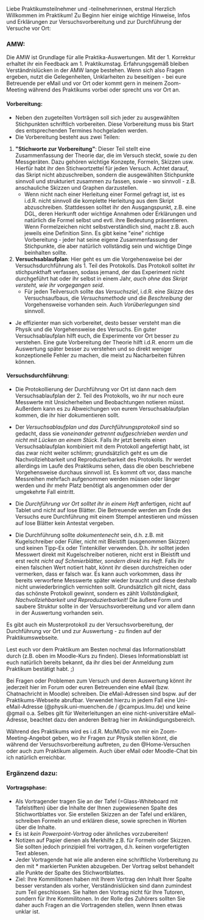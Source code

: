
Liebe Praktikumsteilnehmer und -teilnehmerinnen,
erstmal Herzlich Willkommen im Praktikum!
Zu Beginn hier einige wichtige Hinweise, Infos und Erklärungen zur Versuchsvorbereitung und zur Durchführung der Versuche vor Ort:

### AMW:
Die AMW ist Grundlage für alle Praktika-Auswertungen. Mit der 1. Korrektur erhaltet ihr ein Feedback am 1. Praktikumstag. Erfahrungsgemäß bleiben Verständnislücken in der AMW lange bestehen. Wenn sich also Fragen ergeben, nutzt die Gelegenheiten, Unklarheiten zu beseitigen - bei eure Betreuende per eMail und vor Ort oder kommt gern in meinem Zoom-Meeting während des Praktikums vorbei oder sprecht uns vor Ort an.

#### Vorbereitung:

- Neben den zugeteilten Vorträgen soll sich jeder zu ausgewählten Stichpunkten schriftlich vorbereiten. Diese Vorbereitung muss bis Start des entsprechenden Termines hochgeladen werden.
- Die Vorbereitung besteht aus zwei Teilen:

1. **"Stichworte zur Vorbereitung"**: Dieser Teil stellt eine Zusammenfassung der Theorie dar, die im Versuch steckt, sowie zu den Messgeräten. Dazu gehören wichtige Konzepte, Formeln, Skizzen usw. Hierfür habt ihr den Stichwortzettel für jeden Versuch. Achtet darauf, das Skript nicht abzuschreiben, sondern die ausgewählten Stichpunkte sinnvoll und strukturiert zusammen zu fassen, sowie - wo sinnvoll - z.B. anschauliche Skizzen und Graphen darzustellen. 
	- Wenn nicht nach einer Herleitung einer Formel gefragt ist, ist es i.d.R. nicht sinnvoll die komplette Herleitung aus dem Skript abzuschreiben. Stattdessen solltet ihr den Ausgangspunkt, z.B. eine DGL, deren Herkunft oder wichtige Annahmen oder Erklärungen und natürlich die Formel selbst und evtl. ihre Bedeutung präsentieren. Wenn Formelzeichen nicht selbstverständlich sind, macht z.B. auch jeweils eine Definition Sinn. Es gibt keine "eine" richtige Vorbereitung - jeder hat seine eigene Zusammenfassung der Stichpunkte, die aber natürlich vollständig sein und wichtige Dinge beinhalten sollte.
2. **Versuchsablaufplan**: Hier geht es um die Vorgehensweise bei der Versuchsdurchführung als 1. Teil des Protokolls. Das Protokoll solltet ihr stichpunkthaft verfassen, sodass jemand, der das Experiment nicht durchgeführt hat oder ihr selbst in einem Jahr, *auch ohne das Skript versteht, wie ihr vorgegangen seid*.
	- Für jeden Teilversuch sollte das *Versuchsziel*, i.d.R. eine *Skizze* des Versuchsaufbaus, die *Versuchsmethode* und die *Beschreibung* der Vorgehensweise vorhanden sein. Auch *Vorüberlegungen* sind sinnvoll.

- Je effizienter man sich vorbereitet, desto besser versteht man die Physik und die Vorgehensweise des Versuchs. Ein guter Versuchsablaufplan hilft euch, die Experimente vor Ort besser zu verstehen. Eine gute Vorbereitung der Theorie hilft i.d.R. enorm um die Auswertung später besser zu verstehen und so direkt weniger konzeptionelle Fehler zu machen, die meist zu Nacharbeiten führen können.

#### Versuchsdurchführung:

- Die Protokollierung der Durchführung vor Ort ist dann nach dem Versuchsablaufplan der 2. Teil des Protokolls, wo ihr nur noch eure Messwerte mit Unsicherheiten und Beobachtungen notieren müsst. Außerdem kann es zu Abweichungen von eurem Versuchsablaufplan kommen, die ihr hier dokumentieren sollt.

- Der *Versuchsablaufplan und das Durchführungsprotokoll* sind so gedacht, dass sie *voneinander getrennt aufgeschrieben werden und nicht mit Lücken an einem Stück*. Falls ihr jetzt bereits einen Versuchsablaufplan kombiniert mit dem Protokoll angefertigt habt, ist das zwar nicht weiter schlimm; grundsätzlich geht es um die Nachvollziehbarkeit und Reproduzierbarkeit des Protokolls. Ihr werdet allerdings im Laufe des Praktikums sehen, dass die oben beschriebene Vorgehensweise durchaus sinnvoll ist. Es kommt oft vor, dass manche Messreihen mehrfach aufgenommen werden müssen oder länger werden und ihr mehr Platz benötigt als angenommen oder der umgekehrte Fall eintritt.

- Die *Durchführung vor Ort solltet ihr in einem Heft* anfertigen, nicht auf Tablet und nicht auf lose Blätter. Die Betreuende werden am Ende des Versuchs eure Durchführung mit einem Stempel antestieren und müssen auf lose Blätter kein Antestat vergeben.

- Die Durchführung sollte *dokumentenecht* sein, d.h. z.B. mit Kugelschreiber oder Füller, nicht mit Bleistift (ausgenommen Skizzen) und keinen Tipp-Ex oder Tintenkiller verwenden. D.h. ihr solltet jeden Messwert direkt mit Kugelschreiber notieren, nicht erst in Bleistift und erst recht *nicht auf Schmierblätter, sondern direkt ins Heft*. Falls ihr einen falschen Wert notiert habt, könnt ihr diesen durchstreichen oder vermerken, dass er falsch war. Es kann auch vorkommen, dass ihr bereits verworfene Messwerte später wieder braucht und diese deshalb nicht unwiederbringlich vernichten sollt.
	Grundsätzlich gilt nicht, dass das schönste Protokoll gewinnt, sondern es zählt *Vollständigkeit, Nachvollziehbarkeit und Reproduzierbarkeit!* Die äußere Form und saubere Struktur sollte in der Versuchsvorbereitung und vor allem dann in der Auswertung vorhanden sein.


Es gibt auch ein Musterprotokoll zu der Versuchsvorbereitung, der Durchführung vor Ort und zur Auswertung - zu finden auf der Praktikumswebseite.

Lest euch vor dem Praktikum am Besten nochmal das Informationsblatt durch (z.B. oben im Moodle-Kurs zu finden). Dieses Informationsblatt ist euch natürlich bereits bekannt, da ihr dies bei der Anmeldung zum Praktikum bestätigt habt. ;) 

Bei Fragen oder Problemen zum Versuch und deren Auswertung könnt ihr jederzeit hier im Forum oder euren Betreuenden eine eMail (bzw. Chatnachricht in Moodle) schreiben. Die eMail-Adressen sind bspw. auf der Praktikums-Webseite abrufbar. Verwendet hierzu in jedem Fall eine Uni-eMail-Adresse (@physik.uni-muenchen.de / @campus.lmu.de) und keine @gmail o.a. Selbes gilt für Weiterleitungen an eine nicht-universitäre eMail-Adresse, beachtet dazu den anderen Beitrag hier im Ankündigungsbereich.

Während des Praktikums wird es i.d.R. Mo/Mi/Do von mir ein Zoom-Meeting-Angebot geben, wo ihr Fragen zur Physik stellen könnt, die während der Versuchsvorbereitung auftreten, zu den @Home-Versuchen oder auch zum Praktikum allgemein. Auch über eMail oder Moodle-Chat bin ich natürlich erreichbar.

### Ergänzend dazu:

#### Vortragsphase:

- Als Vortragender tragen Sie an der Tafel (=Glass-Whiteboard mit Tafelstiften) über die Inhalte der Ihnen zugewiesenen Spalte des Stichwortblattes vor. Sie erstellen Skizzen an der Tafel und erklären, schreiben Formeln an und erklären diese, sowie sprechen in Worten über die Inhalte.
- Es ist *kein Powerpoint-Vortrag* oder ähnliches vorzubereiten!
- Notizen auf Papier dienen als Merkhilfe z.B. für Formeln oder Skizzen. Sie sollten jedoch prinzipiell frei vortragen, d.h. keinen vorgefertigten Text ablesen.
- Jeder Vortragende hat wie alle anderen eine schriftliche Vorbereitung zu den mit * markierten Punkten abzugeben. Der Vortrag selbst behandelt alle Punkte der Spalte des Stichwortblattes.
- Ziel: Ihre Kommilitonen haben mit Ihrem Vortrag den Inhalt Ihrer Spalte besser verstanden als vorher, Verständnislücken sind dann zumindest zum Teil geschlossen. Sie halten den Vortrag nicht für Ihre Tutoren, sondern für Ihre Kommilitonen. In der Rolle des Zuhörers sollten Sie daher auch Fragen an die Vortragenden stellen, wenn Ihnen etwas unklar ist.
